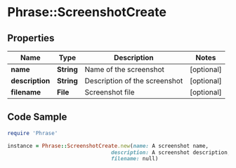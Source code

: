 # Phrase::ScreenshotCreate

## Properties

Name | Type | Description | Notes
------------ | ------------- | ------------- | -------------
**name** | **String** | Name of the screenshot | [optional] 
**description** | **String** | Description of the screenshot | [optional] 
**filename** | **File** | Screenshot file | [optional] 

## Code Sample

```ruby
require 'Phrase'

instance = Phrase::ScreenshotCreate.new(name: A screenshot name,
                                 description: A screenshot description,
                                 filename: null)
```


